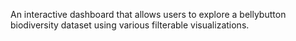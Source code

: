 An interactive dashboard that allows users to explore a bellybutton biodiversity dataset using various filterable visualizations.
